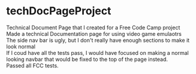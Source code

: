 # techDocPageProject
Technical Document Page that I created for a Free Code Camp project  
Made a technical Documentation page for using video game emulaotrs  
The side nav bar is ugly, but I don't really have enough sections to make it look normal  
If I coud have all the tests pass, I would have focused on making a normal looking navbar that would
be fixed to the top of the page instead.  
Passed all FCC tests.  
